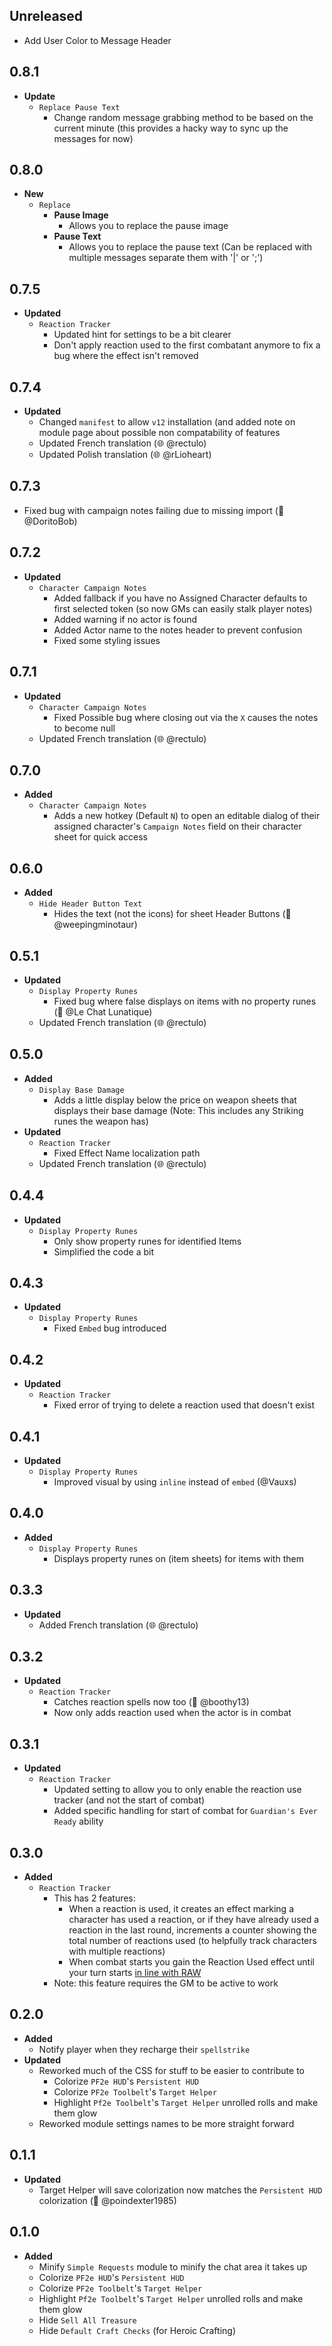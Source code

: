 ## Unreleased

- Add User Color to Message Header

## 0.8.1

- **Update**
  - `Replace Pause Text`
    - Change random message grabbing method to be based on the current minute (this provides a hacky way to sync up the messages for now)

## 0.8.0

- **New**
  - `Replace`
    - **Pause Image**
      - Allows you to replace the pause image
    - **Pause Text**
      - Allows you to replace the pause text (Can be replaced with multiple messages separate them with '|' or ';')

## 0.7.5

- **Updated**
  - `Reaction Tracker`
    - Updated hint for settings to be a bit clearer
    - Don't apply reaction used to the first combatant anymore to fix a bug where the effect isn't removed

## 0.7.4

- **Updated**
  - Changed `manifest` to allow `v12` installation (and added note on module page about possible non compatability of features
  - Updated French translation (🌐 @rectulo)
  - Updated Polish translation (🌐 @rLioheart)

## 0.7.3

- Fixed bug with campaign notes failing due to missing import (🐛 @DoritoBob)

## 0.7.2

- **Updated**
  - `Character Campaign Notes`
    - Added fallback if you have no Assigned Character defaults to first selected token (so now GMs can easily stalk player notes)
    - Added warning if no actor is found
    - Added Actor name to the notes header to prevent confusion
    - Fixed some styling issues

## 0.7.1

- **Updated**
  - `Character Campaign Notes`
    - Fixed Possible bug where closing out via the `X` causes the notes to become null
  - Updated French translation (🌐 @rectulo)

## 0.7.0

- **Added**
  - `Character Campaign Notes`
    - Adds a new hotkey (Default `N`) to open an editable dialog of their assigned character's `Campaign Notes` field on their character sheet for quick access

## 0.6.0

- **Added**
  - `Hide Header Button Text`
    - Hides the text (not the icons) for sheet Header Buttons (🧠 @weepingminotaur)

## 0.5.1

- **Updated**
  - `Display Property Runes`
    - Fixed bug where false displays on items with no property runes (🐛 @Le Chat Lunatique)
  - Updated French translation (🌐 @rectulo)

## 0.5.0

- **Added**
  - `Display Base Damage`
    - Adds a little display below the price on weapon sheets that displays their base damage (Note: This includes any Striking runes the weapon has)
- **Updated**
  - `Reaction Tracker`
    - Fixed Effect Name localization path
  - Updated French translation (🌐 @rectulo)

## 0.4.4

- **Updated**
  - `Display Property Runes`
    - Only show property runes for identified Items
    - Simplified the code a bit

## 0.4.3

- **Updated**
  - `Display Property Runes`
    - Fixed `Embed` bug introduced

## 0.4.2

- **Updated**
  - `Reaction Tracker`
    - Fixed error of trying to delete a reaction used that doesn't exist

## 0.4.1

- **Updated**
  - `Display Property Runes`
    - Improved visual by using `inline` instead of `embed` (@Vauxs)

## 0.4.0

- **Added**
  - `Display Property Runes`
    - Displays property runes on (item sheets) for items with them

## 0.3.3

- **Updated**
  - Added French translation (🌐 @rectulo)

## 0.3.2

- **Updated**
  - `Reaction Tracker`
    - Catches reaction spells now too (🐛 @boothy13)
    - Now only adds reaction used when the actor is in combat

## 0.3.1

- **Updated**
  - `Reaction Tracker`
    - Updated setting to allow you to only enable the reaction use tracker (and not the start of combat)
    - Added specific handling for start of combat for `Guardian's Ever Ready` ability

## 0.3.0

- **Added**
  - `Reaction Tracker`
    - This has 2 features:
      - When a reaction is used, it creates an effect marking a character has used a reaction, or if they have already used a reaction in the last round, increments a counter showing the total number of reactions used (to helpfully track characters with multiple reactions)
      - When combat starts you gain the Reaction Used effect until your turn starts [in line with RAW](https://2e.aonprd.com/Rules.aspx?ID=2432&Redirected=1)
    - Note: this feature requires the GM to be active to work

## 0.2.0

- **Added**
  - Notify player when they recharge their `spellstrike`
- **Updated**
  - Reworked much of the CSS for stuff to be easier to contribute to
    - Colorize `PF2e HUD`'s `Persistent HUD`
    - Colorize `PF2e Toolbelt`'s `Target Helper`
    - Highlight `Pf2e Toolbelt`'s `Target Helper` unrolled rolls and make them glow
  - Reworked module settings names to be more straight forward

## 0.1.1

- **Updated**
  - Target Helper will save colorization now matches the `Persistent HUD` colorization (🐛 @poindexter1985)

## 0.1.0

- **Added**
  - Minify `Simple Requests` module to minify the chat area it takes up
  - Colorize `PF2e HUD`'s `Persistent HUD`
  - Colorize `PF2e Toolbelt`'s `Target Helper`
  - Highlight `Pf2e Toolbelt`'s `Target Helper` unrolled rolls and make them glow
  - Hide `Sell All Treasure`
  - Hide `Default Craft Checks` (for Heroic Crafting)
